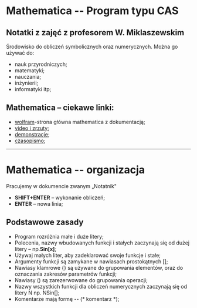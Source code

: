 # Mathematica -- Program typu CAS
## Notatki z  zajęć z profesorem W. Miklaszewskim
Środowisko do obliczeń symbolicznych oraz numerycznych.
Można go używać do:
* nauk przyrodniczych;
* matematyki;
* nauczania;
* inżynierii;
* informatyki itp;
## Mathematica – ciekawe linki:

* [wolfram](http://www.wolfram.com )-strona główna mathematica z dokumentacją;
* [video i zrzuty](http://www.wolfram.com/broadcast/screencasts/);
* [demonstracje](http://demonstrations.wolfram.com);
* [czasopismo](http://www.mathematica-journal.com);

----

# Mathematica -- organizacja

Pracujemy w dokumencie zwanym „Notatnik"
* **SHIFT+ENTER** – wykonanie obliczeń;
* **ENTER** – nowa linia;

## Podstawowe zasady

* Program rozróżnia małe i duże litery;
* Polecenia, nazwy wbudowanych funkcji i stałych zaczynają się od dużej litery – np.**Sin[x]**;
* Używaj małych liter, aby zadeklarować swoje funkcje i stałe;
* Argumenty funkcji są zamykane w nawiasach prostokątnych [];
* Nawiasy klamrowe {} są używane do grupowania elementów, oraz do oznaczania zakresów parametrów funkcji; 
* Nawiasy () są zarezerwowane do grupowania operacji;
* Nazwy wszystkich funkcji dla obliczeń numerycznych zaczynają się od litery N np. NSin[];
* Komentarze mają formę -- (* komentarz *);
